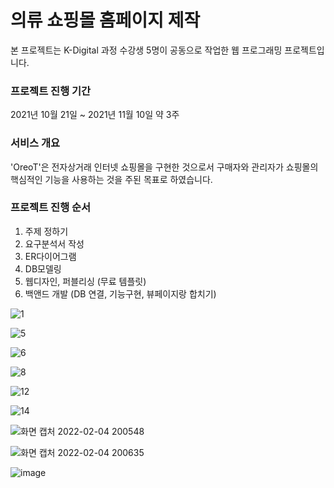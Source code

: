 # 의류 쇼핑몰 홈페이지 제작
본 프로젝트는 K-Digital 과정 수강생 5명이 공동으로 작업한 웹 프로그래밍 프로젝트입니다.

### 프로젝트 진행 기간
2021년 10월 21일 ~ 2021년 11월 10일 약 3주

### 서비스 개요
'OreoT'은 전자상거래 인터넷 쇼핑몰을 구현한 것으로서 구매자와 관리자가 쇼핑몰의 핵심적인 기능을 사용하는 것을 주된 목표로 하였습니다.

### 프로젝트 진행 순서
1. 주제 정하기
2. 요구분석서 작성
3. ER다이어그램
4. DB모델링
5. 웹디자인, 퍼블리싱 (무료 템플릿)
6. 백앤드 개발 (DB 연결, 기능구현, 뷰페이지랑 합치기)



![1](https://user-images.githubusercontent.com/83121895/149434418-8aa1abd4-10b9-458f-9bd8-4ca376865e2b.png)

![5](https://user-images.githubusercontent.com/83121895/149434436-5c1500af-fb83-4be5-9e29-bc7797cd2e48.png)

![6](https://user-images.githubusercontent.com/83121895/149434440-c19fd069-01ec-468f-8ae8-ef6f500e2bd5.png)

![8](https://user-images.githubusercontent.com/83121895/149434449-bd694d89-5ecf-4a45-9893-42d2cca6068b.png)

![12](https://user-images.githubusercontent.com/83121895/149434461-5906741c-17f4-4c34-b253-2bd1fa703f01.png)

![14](https://user-images.githubusercontent.com/83121895/149434476-d26da106-c0c4-4dd4-9fca-2cdc888786e5.png)

![화면 캡처 2022-02-04 200548](https://user-images.githubusercontent.com/83121895/152520053-818c6d26-3d43-4be7-ae7d-535c5cab90c7.png)

![화면 캡처 2022-02-04 200635](https://user-images.githubusercontent.com/83121895/152520090-7384ebc4-2fc2-45a4-a571-5b2fbc4b8306.png)

![image](https://user-images.githubusercontent.com/83121895/152521783-bd192d2f-5620-4052-9a20-f8b7e292a70d.png)
